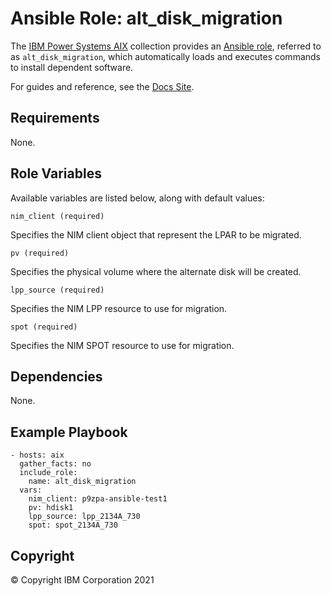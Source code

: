 # Ansible Role: alt_disk_migration
The [IBM Power Systems AIX](../../README.md) collection provides an [Ansible role](https://docs.ansible.com/ansible/latest/user_guide/playbooks_reuse_roles.html), referred to as `alt_disk_migration`, which automatically loads and executes commands to install dependent software.

For guides and reference, see the [Docs Site](https://ibm.github.io/ansible-power-aix/roles.html).

## Requirements

None.

## Role Variables

Available variables are listed below, along with default values:

	nim_client (required)

Specifies the NIM client object that represent the LPAR to be migrated.

	pv (required)

Specifies the physical volume where the alternate disk will be created.

    lpp_source (required)

Specifies the NIM LPP resource to use for migration.

	spot (required)

Specifies the NIM SPOT resource to use for migration.

## Dependencies

None.

## Example Playbook

    - hosts: aix
      gather_facts: no
      include_role:
        name: alt_disk_migration
      vars:
		nim_client: p9zpa-ansible-test1
		pv: hdisk1
		lpp_source: lpp_2134A_730
		spot: spot_2134A_730

## Copyright
© Copyright IBM Corporation 2021
